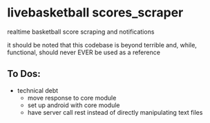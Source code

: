 # livebasketball scores_scraper
realtime basketball score scraping and notifications

it should be noted that this codebase is beyond terrible and, while, functional, should never EVER be used as a reference

## To Dos:
* technical debt
  * move response to core module
  * set up android with core module
  * have server call rest instead of directly manipulating text files
